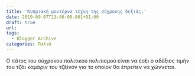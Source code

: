 ```yaml
---
title: 'Κυπριακή μοντέρνα τέχνη της σύχρονης δεξιάς.'
date: 2019-09-07T13:46:00.001+01:00
draft: true
url: 
tags:
  - Blogger Archive
categories: Παλιά
---
```


Ο πάτος του σύχρονου πολιτικού πολιτισμού είναι να έσ̆ει ο αδέξιος τιμήν του τζ̆αι καμάριν του τζ̆είνον για το οποίον θα έπρεπεν να χώννεται.
